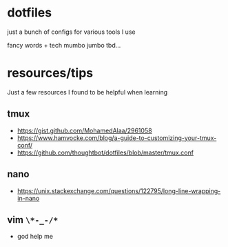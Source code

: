 # dotfiles
just a bunch of configs for various tools I use 

fancy words + tech mumbo jumbo tbd...

# resources/tips

Just a few resources I found to be helpful when learning

## tmux  

* https://gist.github.com/MohamedAlaa/2961058
* https://www.hamvocke.com/blog/a-guide-to-customizing-your-tmux-conf/
* https://github.com/thoughtbot/dotfiles/blob/master/tmux.conf

## nano

* https://unix.stackexchange.com/questions/122795/long-line-wrapping-in-nano

## vim ``\*-_-/*`` 

* god help me
